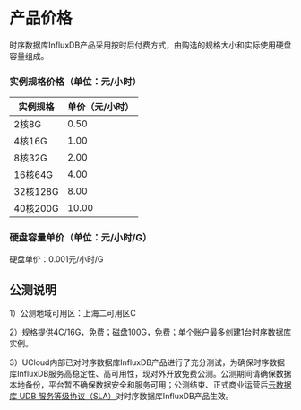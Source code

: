 # 产品价格

时序数据库InfluxDB产品采用按时后付费方式，由购选的规格大小和实际使用硬盘容量组成。

### 实例规格价格（单位：元/小时）

| 实例规格| 单价（元/小时） |
| ----------- | ---------- |
| 2核8G        | 0.50         |
| 4核16G        | 1.00         |
| 8核32G        | 2.00        |
| 16核64G        | 4.00         |
| 32核128G        | 8.00         |
| 40核200G        | 10.00        |

### 硬盘容量单价（单位：元/小时/G）

硬盘单价：0.001元/小时/G

## 公测说明

1）公测地域可用区：上海二可用区C

2）规格提供4C/16G，免费；磁盘100G，免费；单个账户最多创建1台时序数据库实例。

3）UCloud内部已对时序数据库InfluxDB产品进行了充分测试，为确保时序数据库InfluxDB服务高稳定性、高可用性，现对外开放免费公测。公测期间请确保数据本地备份，平台暂不确保数据安全和服务可用；公测结束、正式商业运营后[云数据库 UDB 服务等级协议（SLA）](sla/udb_sla)对时序数据库InfluxDB产品生效。
